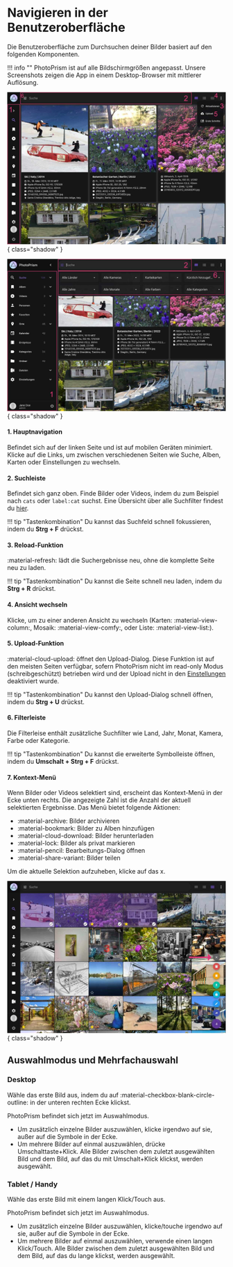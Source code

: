 # Navigieren in der Benutzeroberfläche

Die Benutzeroberfläche zum Durchsuchen deiner Bilder basiert auf den folgenden Komponenten.

!!! info ""
    PhotoPrism ist auf alle Bildschirmgrößen angepasst. Unsere Screenshots zeigen die App in einem Desktop-Browser mit mittlerer Auflösung.

![Screenshot](img/nav1-2503-german.jpg){ class="shadow" }

![Screenshot](img/nav2-2503-german.jpg){ class="shadow" }

#### 1. Hauptnavigation

Befindet sich auf der linken Seite und ist auf mobilen Geräten minimiert. Klicke auf die Links, um zwischen verschiedenen Seiten wie Suche, Alben, Karten oder Einstellungen zu wechseln.

#### 2. Suchleiste

Befindet sich ganz oben. Finde Bilder oder Videos, indem du zum Beispiel nach `cats` oder `label:cat` suchst. Eine Übersicht über alle Suchfilter findest du [hier](organize/search.md).

!!! tip "Tastenkombination"
    Du kannst das Suchfeld schnell fokussieren, indem du **Strg + F** drückst.

#### 3. Reload-Funktion

:material-refresh: lädt die Suchergebnisse neu, ohne die komplette Seite neu zu laden.

!!! tip "Tastenkombination"
    Du kannst die Seite schnell neu laden, indem du **Strg + R** drückst.

#### 4. Ansicht wechseln

Klicke, um zu einer anderen Ansicht zu wechseln (Karten: :material-view-column:, Mosaik: :material-view-comfy:, oder Liste: :material-view-list:).

#### 5. Upload-Funktion

:material-cloud-upload: öffnet den Upload-Dialog. Diese Funktion ist auf den meisten Seiten verfügbar, sofern PhotoPrism nicht im read-only Modus (schreibgeschützt) betrieben wird und der Upload nicht in den  [Einstellungen](settings/general.md) deaktiviert wurde.

!!! tip "Tastenkombination"
    Du kannst den Upload-Dialog schnell öffnen, indem du **Strg + U** drückst.

#### 6. Filterleiste

Die Filterleise enthält zusätzliche Suchfilter wie Land, Jahr, Monat, Kamera, Farbe oder Kategorie.

!!! tip "Tastenkombination"
    Du kannst die erweiterte Symbolleiste öffnen, indem du **Umschalt + Strg + F** drückst.

#### 7. Kontext-Menü

Wenn Bilder oder Videos selektiert sind, erscheint das Kontext-Menü in der Ecke unten rechts. Die angezeigte Zahl ist die Anzahl der aktuell selektierten Ergebnisse. Das Menü bietet folgende Aktionen:

* :material-archive: Bilder archivieren
* :material-bookmark: Bilder zu Alben hinzufügen
* :material-cloud-download: Bilder herunterladen
* :material-lock: Bilder als privat markieren
* :material-pencil: Bearbeitungs-Dialog öffnen
* :material-share-variant: Bilder teilen

Um die aktuelle Selektion aufzuheben, klicke auf das x.

![Screenshot](img/nav3-2503-german.jpg){ class="shadow" }

## Auswahlmodus und Mehrfachauswahl ##

### Desktop ###
Wähle das erste Bild aus, indem du auf :material-checkbox-blank-circle-outline: in der unteren rechten Ecke klickst.

PhotoPrism befindet sich jetzt im Auswahlmodus.

- Um zusätzlich einzelne Bilder auszuwählen, klicke irgendwo auf sie, außer auf die Symbole in der Ecke.
- Um mehrere Bilder auf einmal auszuwählen, drücke Umschalttaste+Klick. Alle Bilder zwischen dem zuletzt ausgewählten Bild und dem Bild, auf das du mit Umschalt+Klick klickst, werden ausgewählt.

### Tablet / Handy ###
Wähle das erste Bild mit einem langen Klick/Touch aus.

PhotoPrism befindet sich jetzt im Auswahlmodus.

- Um zusätzlich einzelne Bilder auszuwählen, klicke/touche irgendwo auf sie, außer auf die Symbole in der Ecke.
- Um mehrere Bilder auf einmal auszuwählen, verwende einen langen Klick/Touch. Alle Bilder zwischen dem zuletzt ausgewählten Bild und dem Bild, auf das du lange klickst, werden ausgewählt.